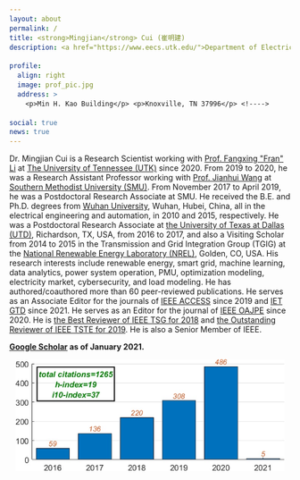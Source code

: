 ```yaml
---
layout: about
permalink: /
title: <strong>Mingjian</strong> Cui (崔明建)
description: <a href="https://www.eecs.utk.edu/">Department of Electrical Engineering and Computer Science</a>, <a href="https://www.utk.edu/">The University of Tennessee (UTK)</a>.

profile:
  align: right
  image: prof_pic.jpg
  address: >
    <p>Min H. Kao Building</p> <p>Knoxville, TN 37996</p> <!---->

social: true
news: true
---
```


Dr. Mingjian Cui is a Research Scientist working with <a href="http://web.eecs.utk.edu/~fli6/" target="\_blank">Prof. Fangxing "Fran" Li</a> at <a href="https://www.utk.edu/" target="\_blank">The University of Tennessee (UTK)</a> since 2020. From 2019 to 2020, he was a Research Assistant Professor working with <a href="https://sites.google.com/site/eejhwang/" target="\_blank">Prof. Jianhui Wang</a> at <a href="https://www.smu.edu/" target="\_blank">Southern Methodist University (SMU)</a>. From November 2017 to April 2019, he was a Postdoctoral Research Associate at SMU. He received the B.E. and Ph.D. degrees from <a href="http://en.whu.edu.cn/" target="\_blank">Wuhan University</a>, Wuhan, Hubei, China, all in the electrical engineering and automation, in 2010 and 2015, respectively. He was a Postdoctoral Research Associate at <a href="https://www.utdallas.edu/" target="\_blank">the University of Texas at Dallas (UTD)</a>, Richardson, TX, USA, from 2016 to 2017, and also a Visiting Scholar from 2014 to 2015 in the Transmission and Grid Integration Group (TGIG) at the <a href="https://www.nrel.gov/" target="\_blank">National Renewable Energy Laboratory (NREL)</a>, Golden, CO, USA. His research interests include renewable energy, smart grid, machine learning, data analytics, power system operation, PMU, optimization modeling, electricity market, cybersecurity, and load modeling. He has authored/coauthored more than 60 peer-reviewed publications. He serves as an Associate Editor for the journals of <a href="https://ieeeaccess.ieee.org/editorial-leadership-and-staff/associate-editors/" target="\_blank">IEEE ACCESS</a> since 2019 and <a href="https://digital-library.theiet.org/journals/iet-gtd/editorial-board" target="\_blank">IET GTD</a> since 2021. He serves as an Editor for the journal of <a href="https://www.ieee-pes.org/publications/open-access-journal-of-power-and-energy" target="\_blank">IEEE OAJPE</a> since 2020. He is <a href="https://ieeexplore.ieee.org/stamp/stamp.jsp?tp=&arnumber=8595472" target="\_blank">the Best Reviewer of IEEE TSG for 2018</a> and <a href="https://www.ieee-pes.org/images/files/Best_Reviewers_2019_Sustainable_Energy_list.pdf" target="\_blank">the Outstanding Reviewer of IEEE TSTE for 2019</a>. He is also a Senior Member of IEEE.

<!--He serves as Associate Editors for the journals of <a href="https://digital-library.theiet.org/journals/iet-stg/editorial-board" target="\_blank">IET SMART GRID</a> since 2018, <a href="https://ieeeaccess.ieee.org/editorial-leadership-and-staff/associate-editors/" target="\_blank">IEEE ACCESS</a> since 2019, <a href="https://pcmp.springeropen.com/about" target="\_blank">PCMP</a> since 2020, and <a href="https://digital-library.theiet.org/journals/iet-gtd/editorial-board" target="\_blank">IET GTD</a> since 2020. He serves as Editors for the journals of IEEE POWER ENGINEERING LETTERS and <a href="https://www.ieee-pes.org/publications/open-access-journal-of-power-and-energy" target="\_blank">IEEE OAJPE</a> in 2020. He is <a href="https://ieeexplore.ieee.org/stamp/stamp.jsp?tp=&arnumber=8595472" target="\_blank">the Best Reviewer of IEEE TSG for 2018</a> and <a href="https://www.ieee-pes.org/images/files/Best_Reviewers_2019_Sustainable_Energy_list.pdf" target="\_blank">the Outstanding Reviewer of IEEE TSTE for 2019</a>. He is also a Senior Member of IEEE.-->

<!--I am a first-year Masters student at the [Language Technologies Institute](https://www.lti.cs.cmu.edu/) at [Carnegie Mellon University](https://www.cmu.edu/). My current research involves investigating entrainment in code-mixed dialogues, and I am being co-advised by [Alan Black](http://www.cs.cmu.edu/~awb/) and [Yulia Tsvetkov](http://www.cs.cmu.edu/~ytsvetko/). My work is mainly supported by the [NSF Graduate Research Fellowship](https://www.nsfgrfp.org/).

Generally, I am interested in multilingual NLP and speech processing, low-resource language technology, non-native speech usage, code-mixing, and linguistics (specifically phonology and morphology).

Recently, I was at SRI International, working in their Speech Technology and Research Lab. Prior to that, I graduated from Wellesley College in 2016, where I studied Cognitive & Linguistic Sciences with a concentration in Computer Science. My [Honors Thesis](https://github.com/wellesleynlp/emilythesis) involved using machine learning to classify foreign accents of non-native English speech.

When I'm not working, I like to dance, take photos of handmade [felted animals](https://www.instagram.com/lintbuddies/), and read the latest novels by my talented friend, [Valentino Mori](https://valentinomori.weebly.com/). Once upon a time, I did taekwondo and rowing for sport. -->


<strong><a href="https://scholar.google.com/citations?user=LONxHZ0AAAAJ&hl=en" target="\_blank"><strong>Google Scholar</strong></a> as of January 2021.

<div style="text-align: center">
<img src="assets/img/citations.jpg" height="200">
</div>



<!--<figure class="animated_gif_frame">
	<img src="assets/img/download.gif" height="800" width="500"  />
</figure>  this code can upload gif figures.-->

<!--<div style="text-align: center">
<iframe height=500 width=500 src="assets/img/download.gif">
</div> -->

<!--<div class="img_row">
    <img class="col one first" src="{{ site.baseurl }}/assets/img/citations.jpg">
    <img class="col one" src="{{ site.baseurl }}/assets/img/yamaha.jpg">
    <img class="col one last" src="{{ site.baseurl }}/assets/img/phipps_eng.jpg">
</div> -->

<!-- <img src="assets/img/cmu_lti.jpg" height="170">
<img src="assets/img/sf_charlie2.jpg" height="170">
<img src="assets/img/yamaha.jpg" height="170"> -->
